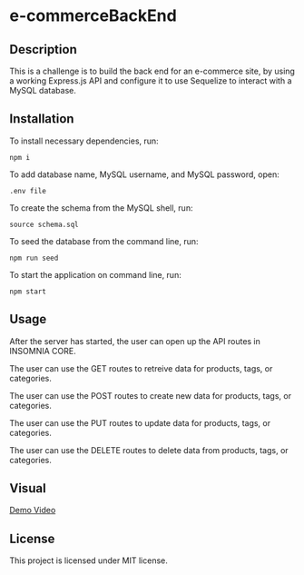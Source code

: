 # e-commerceBackEnd

## Description

This is a challenge is to build the back end for an e-commerce site, by using a working Express.js API and configure it to use Sequelize to interact with a MySQL database.

## Installation

To install necessary dependencies, run:
   
~~~
npm i
~~~

To add database name, MySQL username, and MySQL password, open:

~~~
.env file
~~~

To create the schema from the MySQL shell, run:

~~~
source schema.sql
~~~

To seed the database from the command line, run:

~~~
npm run seed
~~~

To start the application on command line, run:

~~~
npm start
~~~

## Usage

After the server has started, the user can open up the API routes in INSOMNIA CORE.

The user can use the GET routes to retreive data for products, tags, or categories.

The user can use the POST routes to create new data for products, tags, or categories.

The user can use the PUT routes to update data for products, tags, or categories.

The user can use the DELETE routes to delete data from products, tags, or categories.

## Visual

[Demo Video]()

## License

This project is licensed under MIT license.